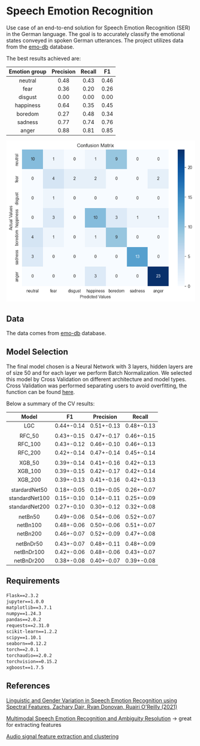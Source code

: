 # Speech Emotion Recognition

Use case of an end-to-end solution for Speech Emotion Recognition (SER) in the German language. The goal is to accurately classify the emotional states conveyed in spoken German utterances. The project utilizes data from the [emo-db](http://emodb.bilderbar.info/start.html) database.

The best results achieved are:

|Emotion group|Precision |Recall|F1|
|:--:|:---:|:-:|:--:|
|neutral|0.48|0.43|0.46|
|fear|0.36|0.20|0.26|
|disgust|0.00|0.00|0.00|
|happiness|0.64|0.35|0.45|
|boredom|0.27|0.48|0.34|
|sadness|0.77|0.74|0.76|
|anger|0.88|0.81|0.85|

![](img/confusion_matrix_best.png)

## Data

The data comes from [emo-db](http://emodb.bilderbar.info/start.html) database.



## Model Selection

The final model chosen is a Neural Network with 3 layers, hidden layers are of size 50 and for each layer we perform Batch Normalization.
We selected this model by Cross Validation on different architecture and model types. Cross Validation was performed separating users to avoid overfitting, the function can be found [here](src/evaluation.py).

Below a summary of the CV results:


|Model|F1|Precision|Recall|
|:----:|:---:|:---:|:----:|
|LGC|0.44+-0.14|0.51+-0.13|0.48+-0.13|
||
|RFC_50|0.43+-0.15|0.47+-0.17|0.46+-0.15|
|RFC_100|0.43+-0.12|0.46+-0.10|0.46+-0.13|
|RFC_200|0.42+-0.14|0.47+-0.14|0.45+-0.14|
||
|XGB_50|0.39+-0.14|0.41+-0.16|0.42+-0.13| 
|XGB_100|0.39+-0.15|0.42+-0.17|0.42+-0.14|
|XGB_200|0.39+-0.13|0.41+-0.16|0.42+-0.13|
||
|stardardNet50|0.18+-0.05|0.19+-0.05|0.26+-0.07|
|standardNet100|0.15+-0.10|0.14+-0.11|0.25+-0.09|
|standardNet200|0.27+-0.10|0.30+-0.12|0.32+-0.08|
||
|netBn50|0.49+-0.06|0.54+-0.06|0.52+-0.07|
|netBn100|0.48+-0.06|0.50+-0.06|0.51+-0.07|
|netBn200|0.46+-0.07|0.52+-0.09|0.47+-0.08|
||
|netBnDr50|0.43+-0.07|0.48+-0.11|0.48+-0.09|
|netBnDr100|0.42+-0.06|0.48+-0.06|0.43+-0.07|
|netBnDr200|0.38+-0.08|0.40+-0.07|0.39+-0.08|


## Requirements


````
Flask==2.3.2
jupyter==1.0.0
matplotlib==3.7.1
numpy==1.24.3
pandas==2.0.2
requests==2.31.0
scikit-learn==1.2.2
scipy==1.10.1
seaborn==0.12.2
torch==2.0.1
torchaudio==2.0.2
torchvision==0.15.2
xgboost==1.7.5
````




## References

[Linguistic and Gender Variation in Speech Emotion Recognition using Spectral Features, Zachary Dair, Ryan Donovan, Ruairi O'Reilly (2021)](https://arxiv.org/pdf/2112.09596v2.pdf)

[Multimodal Speech Emotion Recognition
and Ambiguity Resolution](https://arxiv.org/pdf/1904.06022v1.pdf) -> great for extracting features

[Audio signal feature extraction and clustering
 ](https://medium.com/heuristics/audio-signal-feature-extraction-and-clustering-935319d2225)
